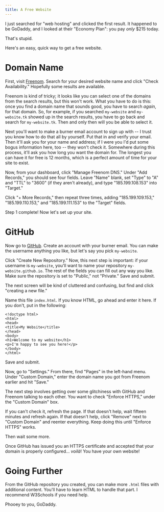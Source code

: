 ```yaml
---
title: A Free Website
---
```


I just searched for "web hosting" and clicked the first result.
It happened to be GoDaddy, and I looked at their "Economy Plan":
you pay *only* $215 today.

That's stupid.

Here's an easy, quick way to get a free website.

# Domain Name

First, visit [Freenom]. Search for your desired website name and
click "Check Availability." Hopefully some results are available.

Freenom is kind of tricky; it looks like you can select one of
the domains from the search results, but this won't work. What
you have to do is this: once you find a domain name that sounds
good, you have to search *again*, for that domain. So, for
example, if you searched `my-website` and `my-website.tk` showed
up in the search results, you have to go back and search for
`my-website.tk`. Then and only then will you be able to select
it.

Next you'll want to make a burner email account to sign up with
-- I trust you know how to do that all by yourself. Put that in
and verify your email. Then it'll ask you for your name and
address; if I were you I'd put some bogus information here, too
-- they won't check it. Somewhere during this process, it'll ask
you how long you want the domain for. The longest you can have it
for free is 12 months, which is a perfect amount of time for your
site to exist.

Now, from your dashboard, click "Manage Freenom DNS." Under "Add
Records," you should see four fields. Leave "Name" blank, set
"Type" to "A" and "TTL" to "3600" (if they aren't already), and
type "185.199.108.153" into "Target."

Click "+ More Records," then repeat three times, adding
"185.199.109.153," "185.199.110.153," and "185.199.111.153" to
the "Target" fields.

Step 1 complete! Now let's set up your site.

# GitHub

Now go to [GitHub]. Create an account with your burner email. You
can make the username anything you like, but let's say you pick
`my-website`.

Click "Create New Repository." Now, this next step is important:
if your username is `my-website`, you'll want to name your
repository `my-website.github.io`. The rest of the fields you can
fill out any way you like. Make sure the repository is set to
"Public," not "Private." Save and submit.

The next screen will be kind of cluttered and confusing, but find
and click "creating a new file."

Name this file `index.html`. If you know HTML, go ahead and enter
it here. If you don't, put in the following:

```
<!doctype html>
<html>
<head>
<title>My Website</title>
</head>
<body>
<h1>Welcome to my website</h1>
<p>I'm happy to see you here!</p>
</body>
</html>
```

Save and submit.

Now, go to "Settings." From there, find "Pages" in the left-hand
menu. Under "Custom Domain," enter the domain name you got from
Freenom earlier and hit "Save."

The next step involves getting over some glitchiness with GitHub
and Freenom talking to each other. You want to check "Enforce
HTTPS," under the "Custom Domain" box. 

If you can't check it, refresh the page. If that doesn't help,
wait fifteen minutes and refresh again. If that doesn't help,
click "Remove" next to "Custom Domain" and reenter everything.
Keep doing this until "Enforce HTTPS" works.

Then wait some more.

Once GitHub has issued you an HTTPS certificate and accepted that
your domain is properly configured... *voilà*! You have your own
website!

# Going Further

From the GitHub repository you created, you can make more `.html`
files with additional content. You'll have to learn HTML to
handle that part. I recommend W3Schools if you need help.

Phooey to you, GoDaddy.

[Freenom]: https://www.freenom.com/
[GitHub]: https://github.com/
